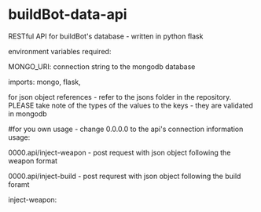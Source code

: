 # buildBot-data-api
 RESTful API for buildBot's database - written in python flask

environment variables required:

MONGO_URI: connection string to the mongodb database





imports:
mongo, flask,


for json object references - refer to the jsons folder in the repository. PLEASE take note of the types of the values to the keys - they are validated in mongodb



#for you own usage - change 0.0.0.0 to the api's connection information
usage:

0000.api/inject-weapon - post request with json object following the weapon format

0000.api/inject-build - post requrest with json object following the build foramt


inject-weapon:

